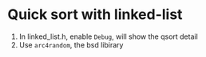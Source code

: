Quick sort with linked-list
===========================

1. In linked_list.h, enable `Debug`, will show the qsort detail
2. Use `arc4random`, the bsd libirary
